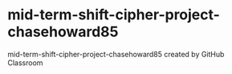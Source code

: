 # mid-term-shift-cipher-project-chasehoward85
mid-term-shift-cipher-project-chasehoward85 created by GitHub Classroom
